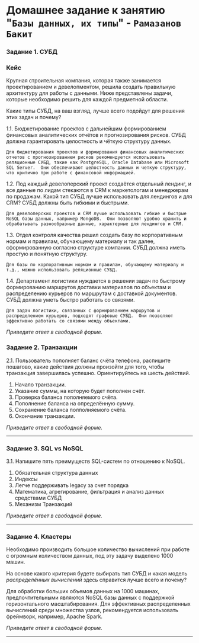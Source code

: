 # Домашнее задание к занятию "`Базы данных, их типы`" - `Рамазанов Бакит`


### Задание 1. СУБД
### Кейс
Крупная строительная компания, которая также занимается проектированием и девелопментом, решила создать 
правильную архитектуру для работы с данными. Ниже представлены задачи, которые необходимо решить для
каждой предметной области. 

Какие типы СУБД, на ваш взгляд, лучше всего подойдут для решения этих задач и почему? 
 
1.1. Бюджетирование проектов с дальнейшим формированием финансовых аналитических отчётов и прогнозирования рисков.
СУБД должна гарантировать целостность и чёткую структуру данных.

`Для бюджетирования проектов и формирования финансовых аналитических отчетов с прогнозированием рисков рекомендуется использовать реляционные СУБД, такие как PostgreSQL, Oracle Database или Microsoft SQL Server. 
Они обеспечивают целостность данных и четкую структуру, что критично при работе с финансовой информацией.`

1.2. Под каждый девелоперский проект создаётся отдельный лендинг, и все данные по лидам стекаются в CRM к 
маркетологам и менеджерам по продажам. Какой тип СУБД лучше использовать для лендингов и для CRM? 
СУБД должны быть гибкими и быстрыми.

`Для девелоперских проектов и CRM лучше использовать гибкие и быстрые NoSQL базы данных, например MongoDB. 
Они позволяют удобно хранить и обрабатывать разнообразные данные, характерные для лендингов и CRM.`

1.3. Отдел контроля качества решил создать базу по корпоративным нормам и правилам, обучающему материалу 
и так далее, сформированную согласно структуре компании. СУБД должна иметь простую и понятную структуру.

`Для базы по корпоративным нормам и правилам, обучающему материалу и т.д., можно использовать реляционные СУБД.`

1.4. Департамент логистики нуждается в решении задач по быстрому формированию маршрутов доставки материалов 
по объектам и распределению курьеров по маршрутам с доставкой документов. СУБД должна уметь быстро работать
со связями.

`Для задач логистики, связанных с формированием маршрутов и распределением курьеров, подходят графовые СУБД. 
Они позволяют эффективно работать со связями между объектами.`

*Приведите ответ в свободной форме.*

### Задание 2. Транзакции

2.1. Пользователь пополняет баланс счёта телефона, распишите пошагово, какие действия должны произойти для того, чтобы 
транзакция завершилась успешно. Ориентируйтесь на шесть действий.

1. Начало транзакции.
2. Указание суммы, на которую будет пополнен счёт.
3. Проверка баланса пополняемого счёта.
4. Пополнение баланса на определённую сумму.
5. Сохранение баланса полполняемого счёта.
6. Окончание транзакции.


*Приведите ответ в свободной форме.*

---

### Задание 3. SQL vs NoSQL
3.1. Напишите пять преимуществ SQL-систем по отношению к NoSQL. 

1. Обязательная структура данных
2. Индексы
3. Легче поддерживать legacy за счет порядка
4. Математика, агрегирование, фильтрация и анализ данных средствами СУБД
5. Механизм Транзакций

*Приведите ответ в свободной форме.*

---

### Задание 4. Кластеры
Необходимо производить большое количество вычислений при работе с огромным количеством данных, под эту задачу 
выделено 1000 машин. 

На основе какого критерия будете выбирать тип СУБД и какая модель *распределённых вычислений* 
здесь справится лучше всего и почему?

Для обработки больших объемов данных на 1000 машинах, предпочтительными являются NoSQL базы данных с поддержкой горизонтального масштабирования. Для эффективных распределенных вычислений среди множества узлов, рекомендуется использовать фреймворк, например, Apache Spark.


*Приведите ответ в свободной форме.*

---
